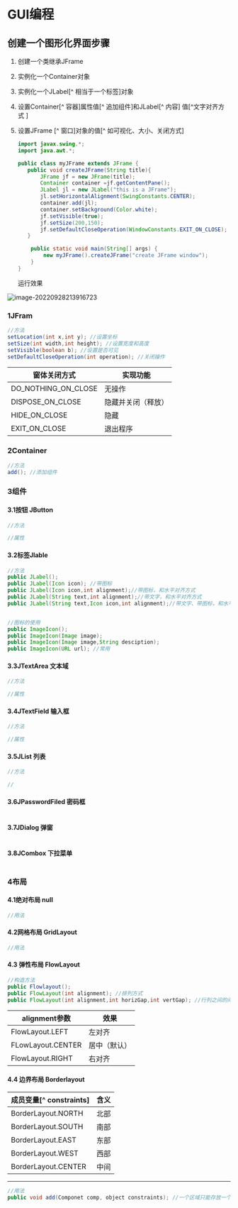 # GUI编程

## 创建一个图形化界面步骤

1.  创建一个类继承JFrame

2. 实例化一个Container对象

3. 实例化一个JLabel[^ 相当于一个标签]对象

4. 设置Container[^ 容器]属性值[^ 追加组件]和JLabel[^ 内容] 值[^文字对齐方式 ]

5. 设置JFrame [^ 窗口]对象的值[^ 如可视化、大小、关闭方式]

   ~~~java
   import javax.swing.*;
   import java.awt.*;
   
   public class myJFrame extends JFrame {
      public void createJFrame(String title){
          JFrame jf = new JFrame(title);
          Container container =jf.getContentPane();
          JLabel jl = new JLabel("this is a JFrame");
          jl.setHorizontalAlignment(SwingConstants.CENTER);
          container.add(jl);
          container.setBackground(Color.white);
          jf.setVisible(true);
          jf.setSize(200,150);
          jf.setDefaultCloseOperation(WindowConstants.EXIT_ON_CLOSE);
      }
   
       public static void main(String[] args) {
           new myJFrame().createJFrame("create JFrame window");
       }
   }
   
   ~~~

   运行效果

![image-20220928213916723](D:\笔记\java\image-20220928213916723.png)



### 1JFram

```java
//方法
setLocation(int x,int y); //设置坐标
setSize(int width,int height); //设置宽度和高度
setVisible(boolean b); //设置是否可见
setDefaultCloseOperation(int operation); //关闭操作
```

| **窗体关闭方式**    | 实现功能           |
| ------------------- | ------------------ |
| DO_NOTHING_ON_CLOSE | 无操作             |
| DISPOSE_ON_CLOSE    | 隐藏并关闭（释放） |
| HIDE_ON_CLOSE       | 隐藏               |
| EXIT_ON_CLOSE       | 退出程序           |

### 2Container

~~~java
//方法
add(); //添加组件
~~~

### 3组件

#### 3.1按钮 JButton

~~~Java
//方法

//属性
~~~

####  3.2标签Jlable

~~~java
//方法
public JLabel();
public JLabel(Icon icon); //带图标
public JLabel(Icon icon,int alignment);//带图标，和水平对齐方式
public JLabel(String text,int alignment);//带文字，和水平对齐方式
public JLabel(String text,Icon icon,int alignment);//带文字、带图标，和水平对齐方式


//图标的使用
public ImageIcon();
public ImageIcon(Image image);
public ImageIcon(Image image,String desciption);
public ImageIcon(URL url); //常用
~~~

#### 3.3JTextArea 文本域

~~~ Java
//方法

//属性
~~~

#### 3.4JTextField 输入框

~~~java
//方法

//属性
~~~

#### 3.5JList 列表

~~~java
//方法

//
~~~

#### 3.6JPasswordFiled 密码框

~~~java
~~~

#### 3.7JDialog 弹窗

~~~java
~~~

#### 3.8JCombox 下拉菜单

~~~java
~~~



### 4布局

#### 4.1绝对布局 null

~~~java
//用法

~~~

#### 4.2网格布局 GridLayout

~~~java
//用法
~~~

#### 4.3 弹性布局 FlowLayout 

~~~ java
//构造方法
public Flowlayout();
public FlowLayout(int alignment); //排列方式
public FlowLayout(int alignment,int horizGap,int vertGap); //行列之间的间隔
~~~

| **alignment参数** | **效果**     |
| ----------------- | ------------ |
| FlowLayout.LEFT   | 左对齐       |
| FLowLayout.CENTER | 居中（默认） |
| FlowLayout.RIGHT  | 右对齐       |



#### 4.4 边界布局 Borderlayout 

| **成员变量**[^ constraints] | **含义** |
| --------------------------- | -------- |
| BorderLayout.NORTH          | 北部     |
| BorderLayout.SOUTH          | 南部     |
| BorderLayout.EAST           | 东部     |
| BorderLayout.WEST           | 西部     |
| BorderLayout.CENTER         | 中间     |

****

~~~java
//用法
public void add(Componet comp, object constraints); //一个区域只能存放一个组件，继续添加，将替换原组件
~~~

